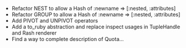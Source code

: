 * Refactor NEST to allow a Hash of :newname => [:nested, :attributes]
* Refactor GROUP to allow a Hash of :newname => [:nested, :attributes]
* Add PIVOT and UNPIVOT operators
* Add a to_ruby abstraction and replace inspect usages in TupleHandle and
  Rash renderer
* Find a way to complete description of Quota...  